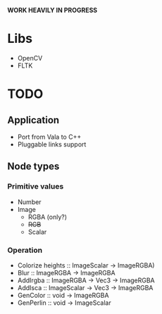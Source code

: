 
**WORK HEAVILY IN PROGRESS**

# Libs
* OpenCV
* FLTK

# TODO

## Application

* Port from Vala to C++
* Pluggable links support

## Node types

### Primitive values

* Number
* Image
	* RGBA (only?)
	* ~~RGB~~
	* Scalar


### Operation
* Colorize heights :: ImageScalar -> ImageRGBA)
* Blur :: ImageRGBA -> ImageRGBA
* AddIrgba :: ImageRGBA -> Vec3 -> ImageRGBA
* AddIsca :: ImageScalar -> Vec3 -> ImageRGBA
* GenColor :: void -> ImageRGBA
* GenPerlin :: void -> ImageScalar

